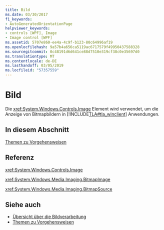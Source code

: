 ```yaml
---
title: Bild
ms.date: 03/30/2017
f1_keywords:
- AutoGeneratedOrientationPage
helpviewer_keywords:
- controls [WPF], Image
- Image control [WPF]
ms.assetid: 5707e860-ee4a-4c9f-b123-80c64996af19
ms.openlocfilehash: 9a57b4a656ca5119ac6717579f49950437588328
ms.sourcegitcommit: 0c48191d6d641ce88d7510e319cf38c0e35697d0
ms.translationtype: MT
ms.contentlocale: de-DE
ms.lasthandoff: 03/05/2019
ms.locfileid: "57357559"
---
```

# <a name="image"></a>Bild
Die <xref:System.Windows.Controls.Image> Element wird verwendet, um die Anzeige von Bitmapbildern in [!INCLUDE[TLA#tla_winclient](../../../../includes/tlasharptla-winclient-md.md)] Anwendungen.  
  
## <a name="in-this-section"></a>In diesem Abschnitt  
 [Themen zu Vorgehensweisen](image-how-to-topics.md)  
  
## <a name="reference"></a>Referenz  
 <xref:System.Windows.Controls.Image>  
  
 <xref:System.Windows.Media.Imaging.BitmapImage>  
  
 <xref:System.Windows.Media.Imaging.BitmapSource>  
  
## <a name="see-also"></a>Siehe auch
- [Übersicht über die Bildverarbeitung](../graphics-multimedia/imaging-overview.md)
- [Themen zu Vorgehensweisen](../graphics-multimedia/imaging-how-to-topics.md)
